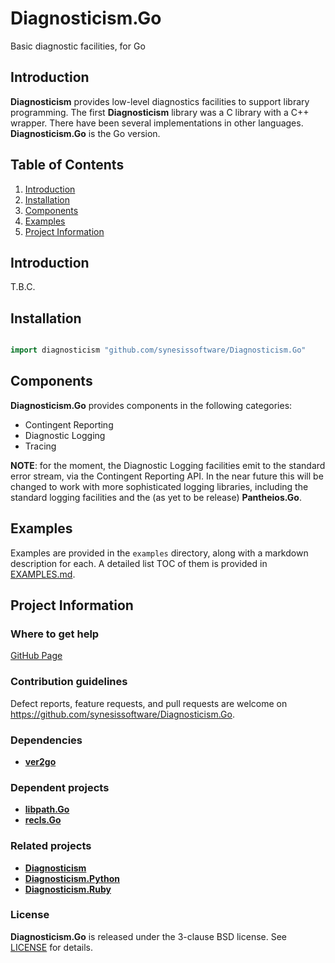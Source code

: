 # Diagnosticism.Go
Basic diagnostic facilities, for Go

## Introduction

**Diagnosticism** provides low-level diagnostics facilities to support library programming. The first **Diagnosticism** library was a C library with a C++ wrapper. There have been several implementations in other languages. **Diagnosticism.Go** is the
Go version.

## Table of Contents

1. [Introduction](#introduction)
2. [Installation](#installation)
3. [Components](#components)
4. [Examples](#examples)
5. [Project Information](#project-information)

## Introduction

T.B.C.

## Installation

```Go

import diagnosticism "github.com/synesissoftware/Diagnosticism.Go"
```

## Components

**Diagnosticism.Go** provides components in the following categories:

* Contingent Reporting
* Diagnostic Logging
* Tracing

**NOTE**: for the moment, the Diagnostic Logging facilities emit to the standard error stream, via the Contingent Reporting API. In the near future this will be changed to work with more sophisticated logging libraries, including the standard logging facilities and the (as yet to be release) **Pantheios.Go**.

## Examples

Examples are provided in the ```examples``` directory, along with a markdown description for each. A detailed list TOC of them is provided in [EXAMPLES.md](./EXAMPLES.md).

## Project Information

### Where to get help

[GitHub Page](https://github.com/synesissoftware/Diagnosticism.Go "GitHub Page")

### Contribution guidelines

Defect reports, feature requests, and pull requests are welcome on https://github.com/synesissoftware/Diagnosticism.Go.

### Dependencies

* [**ver2go**](https://github.com/synesissoftware/ver2go.Go/)

### Dependent projects

* [**libpath.Go**](https://github.com/synesissoftware/libpath.Go/)
* [**recls.Go**](https://github.com/synesissoftware/recls.Go/)

### Related projects

* [**Diagnosticism**](https://github.com/synesissoftware/Diagnosticism/)
* [**Diagnosticism.Python**](https://github.com/synesissoftware/Diagnosticism.Python/)
* [**Diagnosticism.Ruby**](https://github.com/synesissoftware/Diagnosticism.Ruby/)

### License

**Diagnosticism.Go** is released under the 3-clause BSD license. See [LICENSE](./LICENSE) for details.
